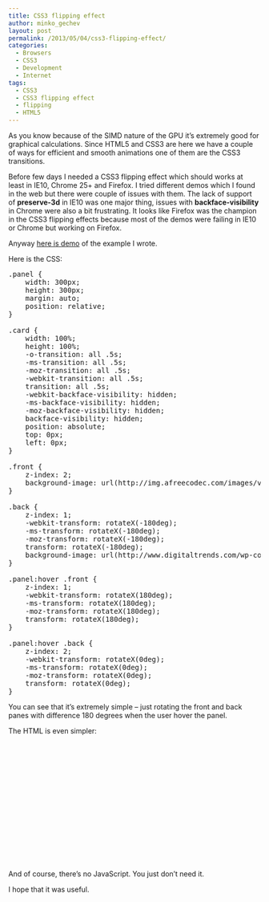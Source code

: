 ```yaml
---
title: CSS3 flipping effect
author: minko_gechev
layout: post
permalink: /2013/05/04/css3-flipping-effect/
categories:
  - Browsers
  - CSS3
  - Development
  - Internet
tags:
  - CSS3
  - CSS3 flipping effect
  - flipping
  - HTML5
---
```


As you know because of the SIMD nature of the GPU it&#8217;s extremely good for graphical calculations. Since HTML5 and CSS3 are here we have a couple of ways for efficient and smooth animations one of them are the CSS3 transitions.

Before few days I needed a CSS3 flipping effect which should works at least in IE10, Chrome 25+ and Firefox. I tried different demos which I found in the web but there were couple of issues with them. The lack of support of **preserve-3d** in IE10 was one major thing, issues with **backface-visibility** in Chrome were also a bit frustrating. It looks like Firefox was the champion in the CSS3 flipping effects because most of the demos were failing in IE10 or Chrome but working on Firefox.

Anyway <a href="http://jsfiddle.net/mgechev/GpK25/16/" target="_blank">here is demo</a> of the example I wrote.

Here is the CSS:

<pre lang="CSS">.panel {
    width: 300px;
    height: 300px;
    margin: auto;
    position: relative;
}

.card {
    width: 100%;
    height: 100%;
    -o-transition: all .5s;
    -ms-transition: all .5s;
    -moz-transition: all .5s;
    -webkit-transition: all .5s;
    transition: all .5s;
    -webkit-backface-visibility: hidden;
    -ms-backface-visibility: hidden;
    -moz-backface-visibility: hidden;
    backface-visibility: hidden;
    position: absolute;
    top: 0px;
    left: 0px;
}

.front {
    z-index: 2;
    background-image: url(http://img.afreecodec.com/images/v3/wp-content/uploads/2011/05/00_chrome_icon.jpg);
}

.back {
    z-index: 1;
    -webkit-transform: rotateX(-180deg);
    -ms-transform: rotateX(-180deg);
    -moz-transform: rotateX(-180deg);  
    transform: rotateX(-180deg);  
    background-image: url(http://www.digitaltrends.com/wp-content/uploads/2011/03/ie-9-icon.jpg);
}

.panel:hover .front {
    z-index: 1;
    -webkit-transform: rotateX(180deg);
    -ms-transform: rotateX(180deg);
    -moz-transform: rotateX(180deg);
    transform: rotateX(180deg);
}

.panel:hover .back {
    z-index: 2;   
    -webkit-transform: rotateX(0deg);
    -ms-transform: rotateX(0deg);
    -moz-transform: rotateX(0deg);
    transform: rotateX(0deg);
}
</pre>

You can see that it&#8217;s extremely simple &#8211; just rotating the front and back panes with difference 180 degrees when the user hover the panel.

The HTML is even simpler:

<pre lang="html"><div class="panel">
  <div class="front card">
    
  </div>
      
  
  <div class="back card">
    
  </div>
  
</div>
</pre>

And of course, there&#8217;s no JavaScript. You just don&#8217;t need it.

I hope that it was useful.